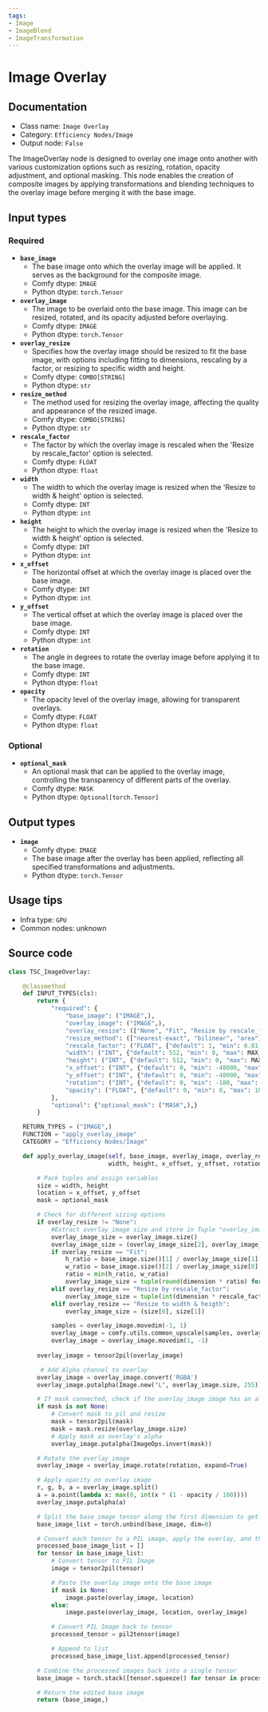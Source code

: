 ```yaml
---
tags:
- Image
- ImageBlend
- ImageTransformation
---
```


# Image Overlay
## Documentation
- Class name: `Image Overlay`
- Category: `Efficiency Nodes/Image`
- Output node: `False`

The ImageOverlay node is designed to overlay one image onto another with various customization options such as resizing, rotation, opacity adjustment, and optional masking. This node enables the creation of composite images by applying transformations and blending techniques to the overlay image before merging it with the base image.
## Input types
### Required
- **`base_image`**
    - The base image onto which the overlay image will be applied. It serves as the background for the composite image.
    - Comfy dtype: `IMAGE`
    - Python dtype: `torch.Tensor`
- **`overlay_image`**
    - The image to be overlaid onto the base image. This image can be resized, rotated, and its opacity adjusted before overlaying.
    - Comfy dtype: `IMAGE`
    - Python dtype: `torch.Tensor`
- **`overlay_resize`**
    - Specifies how the overlay image should be resized to fit the base image, with options including fitting to dimensions, rescaling by a factor, or resizing to specific width and height.
    - Comfy dtype: `COMBO[STRING]`
    - Python dtype: `str`
- **`resize_method`**
    - The method used for resizing the overlay image, affecting the quality and appearance of the resized image.
    - Comfy dtype: `COMBO[STRING]`
    - Python dtype: `str`
- **`rescale_factor`**
    - The factor by which the overlay image is rescaled when the 'Resize by rescale_factor' option is selected.
    - Comfy dtype: `FLOAT`
    - Python dtype: `float`
- **`width`**
    - The width to which the overlay image is resized when the 'Resize to width & height' option is selected.
    - Comfy dtype: `INT`
    - Python dtype: `int`
- **`height`**
    - The height to which the overlay image is resized when the 'Resize to width & height' option is selected.
    - Comfy dtype: `INT`
    - Python dtype: `int`
- **`x_offset`**
    - The horizontal offset at which the overlay image is placed over the base image.
    - Comfy dtype: `INT`
    - Python dtype: `int`
- **`y_offset`**
    - The vertical offset at which the overlay image is placed over the base image.
    - Comfy dtype: `INT`
    - Python dtype: `int`
- **`rotation`**
    - The angle in degrees to rotate the overlay image before applying it to the base image.
    - Comfy dtype: `INT`
    - Python dtype: `float`
- **`opacity`**
    - The opacity level of the overlay image, allowing for transparent overlays.
    - Comfy dtype: `FLOAT`
    - Python dtype: `float`
### Optional
- **`optional_mask`**
    - An optional mask that can be applied to the overlay image, controlling the transparency of different parts of the overlay.
    - Comfy dtype: `MASK`
    - Python dtype: `Optional[torch.Tensor]`
## Output types
- **`image`**
    - Comfy dtype: `IMAGE`
    - The base image after the overlay has been applied, reflecting all specified transformations and adjustments.
    - Python dtype: `torch.Tensor`
## Usage tips
- Infra type: `GPU`
- Common nodes: unknown


## Source code
```python
class TSC_ImageOverlay:

    @classmethod
    def INPUT_TYPES(cls):
        return {
            "required": {
                "base_image": ("IMAGE",),
                "overlay_image": ("IMAGE",),
                "overlay_resize": (["None", "Fit", "Resize by rescale_factor", "Resize to width & heigth"],),
                "resize_method": (["nearest-exact", "bilinear", "area"],),
                "rescale_factor": ("FLOAT", {"default": 1, "min": 0.01, "max": 16.0, "step": 0.1}),
                "width": ("INT", {"default": 512, "min": 0, "max": MAX_RESOLUTION, "step": 64}),
                "height": ("INT", {"default": 512, "min": 0, "max": MAX_RESOLUTION, "step": 64}),
                "x_offset": ("INT", {"default": 0, "min": -48000, "max": 48000, "step": 10}),
                "y_offset": ("INT", {"default": 0, "min": -48000, "max": 48000, "step": 10}),
                "rotation": ("INT", {"default": 0, "min": -180, "max": 180, "step": 5}),
                "opacity": ("FLOAT", {"default": 0, "min": 0, "max": 100, "step": 5}),
            },
            "optional": {"optional_mask": ("MASK",),}
        }

    RETURN_TYPES = ("IMAGE",)
    FUNCTION = "apply_overlay_image"
    CATEGORY = "Efficiency Nodes/Image"

    def apply_overlay_image(self, base_image, overlay_image, overlay_resize, resize_method, rescale_factor,
                            width, height, x_offset, y_offset, rotation, opacity, optional_mask=None):

        # Pack tuples and assign variables
        size = width, height
        location = x_offset, y_offset
        mask = optional_mask

        # Check for different sizing options
        if overlay_resize != "None":
            #Extract overlay_image size and store in Tuple "overlay_image_size" (WxH)
            overlay_image_size = overlay_image.size()
            overlay_image_size = (overlay_image_size[2], overlay_image_size[1])
            if overlay_resize == "Fit":
                h_ratio = base_image.size()[1] / overlay_image_size[1]
                w_ratio = base_image.size()[2] / overlay_image_size[0]
                ratio = min(h_ratio, w_ratio)
                overlay_image_size = tuple(round(dimension * ratio) for dimension in overlay_image_size)
            elif overlay_resize == "Resize by rescale_factor":
                overlay_image_size = tuple(int(dimension * rescale_factor) for dimension in overlay_image_size)
            elif overlay_resize == "Resize to width & heigth":
                overlay_image_size = (size[0], size[1])

            samples = overlay_image.movedim(-1, 1)
            overlay_image = comfy.utils.common_upscale(samples, overlay_image_size[0], overlay_image_size[1], resize_method, False)
            overlay_image = overlay_image.movedim(1, -1)
            
        overlay_image = tensor2pil(overlay_image)

         # Add Alpha channel to overlay
        overlay_image = overlay_image.convert('RGBA')
        overlay_image.putalpha(Image.new("L", overlay_image.size, 255))

        # If mask connected, check if the overlay_image image has an alpha channel
        if mask is not None:
            # Convert mask to pil and resize
            mask = tensor2pil(mask)
            mask = mask.resize(overlay_image.size)
            # Apply mask as overlay's alpha
            overlay_image.putalpha(ImageOps.invert(mask))

        # Rotate the overlay image
        overlay_image = overlay_image.rotate(rotation, expand=True)

        # Apply opacity on overlay image
        r, g, b, a = overlay_image.split()
        a = a.point(lambda x: max(0, int(x * (1 - opacity / 100))))
        overlay_image.putalpha(a)

        # Split the base_image tensor along the first dimension to get a list of tensors
        base_image_list = torch.unbind(base_image, dim=0)

        # Convert each tensor to a PIL image, apply the overlay, and then convert it back to a tensor
        processed_base_image_list = []
        for tensor in base_image_list:
            # Convert tensor to PIL Image
            image = tensor2pil(tensor)

            # Paste the overlay image onto the base image
            if mask is None:
                image.paste(overlay_image, location)
            else:
                image.paste(overlay_image, location, overlay_image)

            # Convert PIL Image back to tensor
            processed_tensor = pil2tensor(image)

            # Append to list
            processed_base_image_list.append(processed_tensor)

        # Combine the processed images back into a single tensor
        base_image = torch.stack([tensor.squeeze() for tensor in processed_base_image_list])

        # Return the edited base image
        return (base_image,)

```
